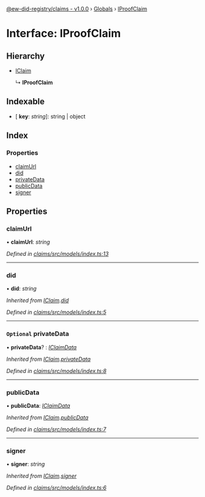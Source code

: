 [@ew-did-registry/claims - v1.0.0](../README.md) › [Globals](../globals.md) › [IProofClaim](iproofclaim.md)

# Interface: IProofClaim

## Hierarchy

* [IClaim](iclaim.md)

  ↳ **IProofClaim**

## Indexable

* \[ **key**: *string*\]: string | object

## Index

### Properties

* [claimUrl](iproofclaim.md#claimurl)
* [did](iproofclaim.md#did)
* [privateData](iproofclaim.md#optional-privatedata)
* [publicData](iproofclaim.md#publicdata)
* [signer](iproofclaim.md#signer)

## Properties

###  claimUrl

• **claimUrl**: *string*

*Defined in [claims/src/models/index.ts:13](https://github.com/energywebfoundation/ew-did-registry/blob/162cbcc/packages/claims/src/models/index.ts#L13)*

___

###  did

• **did**: *string*

*Inherited from [IClaim](iclaim.md).[did](iclaim.md#did)*

*Defined in [claims/src/models/index.ts:5](https://github.com/energywebfoundation/ew-did-registry/blob/162cbcc/packages/claims/src/models/index.ts#L5)*

___

### `Optional` privateData

• **privateData**? : *[IClaimData](iclaimdata.md)*

*Inherited from [IClaim](iclaim.md).[privateData](iclaim.md#optional-privatedata)*

*Defined in [claims/src/models/index.ts:8](https://github.com/energywebfoundation/ew-did-registry/blob/162cbcc/packages/claims/src/models/index.ts#L8)*

___

###  publicData

• **publicData**: *[IClaimData](iclaimdata.md)*

*Inherited from [IClaim](iclaim.md).[publicData](iclaim.md#publicdata)*

*Defined in [claims/src/models/index.ts:7](https://github.com/energywebfoundation/ew-did-registry/blob/162cbcc/packages/claims/src/models/index.ts#L7)*

___

###  signer

• **signer**: *string*

*Inherited from [IClaim](iclaim.md).[signer](iclaim.md#signer)*

*Defined in [claims/src/models/index.ts:6](https://github.com/energywebfoundation/ew-did-registry/blob/162cbcc/packages/claims/src/models/index.ts#L6)*
